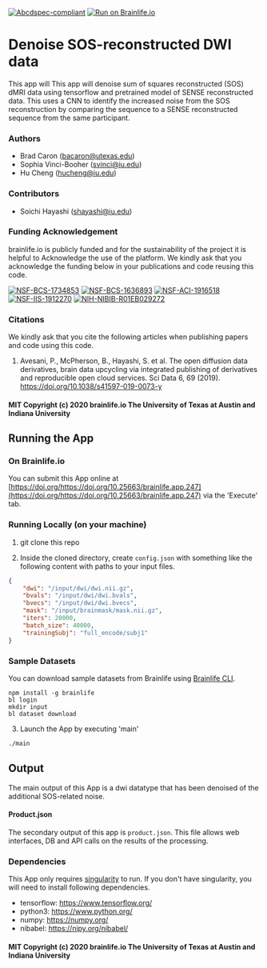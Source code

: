 [![Abcdspec-compliant](https://img.shields.io/badge/ABCD_Spec-v1.1-green.svg)](https://github.com/brain-life/abcd-spec)
[![Run on Brainlife.io](https://img.shields.io/badge/Brainlife-brainlife.app.247-blue.svg)](https://doi.org/https://doi.org/10.25663/brainlife.app.247)

# Denoise SOS-reconstructed DWI data

This app will This app will denoise sum of squares reconstructed (SOS) dMRI data using tensorflow and pretrained model of SENSE reconstructed data. This uses a CNN to identify the increased noise from the SOS reconstruction by comparing the sequence to a SENSE reconstructed sequence from the same participant.

### Authors

- Brad Caron (bacaron@utexas.edu)
- Sophia Vinci-Booher (svinci@iu.edu)
- Hu Cheng (hucheng@iu.edu)

### Contributors

- Soichi Hayashi (shayashi@iu.edu)

### Funding Acknowledgement

brainlife.io is publicly funded and for the sustainability of the project it is helpful to Acknowledge the use of the platform. We kindly ask that you acknowledge the funding below in your publications and code reusing this code.

[![NSF-BCS-1734853](https://img.shields.io/badge/NSF_BCS-1734853-blue.svg)](https://nsf.gov/awardsearch/showAward?AWD_ID=1734853)
[![NSF-BCS-1636893](https://img.shields.io/badge/NSF_BCS-1636893-blue.svg)](https://nsf.gov/awardsearch/showAward?AWD_ID=1636893)
[![NSF-ACI-1916518](https://img.shields.io/badge/NSF_ACI-1916518-blue.svg)](https://nsf.gov/awardsearch/showAward?AWD_ID=1916518)
[![NSF-IIS-1912270](https://img.shields.io/badge/NSF_IIS-1912270-blue.svg)](https://nsf.gov/awardsearch/showAward?AWD_ID=1912270)
[![NIH-NIBIB-R01EB029272](https://img.shields.io/badge/NIH_NIBIB-R01EB029272-green.svg)](https://grantome.com/grant/NIH/R01-EB029272-01)

### Citations

We kindly ask that you cite the following articles when publishing papers and code using this code.

1. Avesani, P., McPherson, B., Hayashi, S. et al. The open diffusion data derivatives, brain data upcycling via integrated publishing of derivatives and reproducible open cloud services. Sci Data 6, 69 (2019). https://doi.org/10.1038/s41597-019-0073-y

#### MIT Copyright (c) 2020 brainlife.io The University of Texas at Austin and Indiana University

## Running the App

### On Brainlife.io

You can submit this App online at [https://doi.org/https://doi.org/10.25663/brainlife.app.247](https://doi.org/https://doi.org/10.25663/brainlife.app.247) via the 'Execute' tab.

### Running Locally (on your machine)

1. git clone this repo

2. Inside the cloned directory, create `config.json` with something like the following content with paths to your input files.

```json
{
	"dwi": "/input/dwi/dwi.nii.gz",
	"bvals": "/input/dwi/dwi.bvals",
	"bvecs": "/input/dwi/dwi.bvecs",
	"mask": "/input/brainmask/mask.nii.gz",
	"iters": 20000,
	"batch_size": 40000,
	"trainingSubj": "full_encode/subj1"
}
```

### Sample Datasets

You can download sample datasets from Brainlife using [Brainlife CLI](https://github.com/brain-life/cli).

```
npm install -g brainlife
bl login
mkdir input
bl dataset download
```

3. Launch the App by executing 'main'

```bash
./main
```

## Output

The main output of this App is a dwi datatype that has been denoised of the additional SOS-related noise.

#### Product.json

The secondary output of this app is `product.json`. This file allows web interfaces, DB and API calls on the results of the processing.

### Dependencies

This App only requires [singularity](https://www.sylabs.io/singularity/) to run. If you don't have singularity, you will need to install following dependencies.   

- tensorflow: https://www.tensorflow.org/
- python3: https://www.python.org/
- numpy: https://numpy.org/
- nibabel: https://nipy.org/nibabel/

#### MIT Copyright (c) 2020 brainlife.io The University of Texas at Austin and Indiana University
